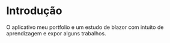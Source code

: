 # Introdução
O aplicativo meu portfolio e um estudo de blazor com intuito de aprendizagem e expor alguns trabalhos.

